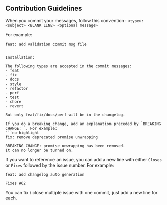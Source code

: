 ## Contribution Guidelines

When you commit your messages, follow this convention :
`<type>: <subject> <BLANK LINE> <optional message>`

For example:
```no-highlight
feat: add validation commit msg file


Installation:

The following types are accepted in the commit messages:
- feat
- fix
- docs
- style
- refactor
- perf
- test
- chore
- revert

But only feat/fix/docs/perf will be in the changelog.

If you do a breaking change, add an explanation preceded by `BREAKING CHANGE: `. For example:
```no-highlight
fix: remove deprecated promise unwrapping

BREAKING CHANGE: promise unwrapping has been removed.
It can no longer be turned on.
```

If you want to reference an issue, you can add a new line with either `Closes` or `Fixes` followed by the issue number. For example:
```no-highlight
feat: add changelog auto generation

Fixes #62
```

You can fix / close multiple issue with one commit, just add a new line for each.
